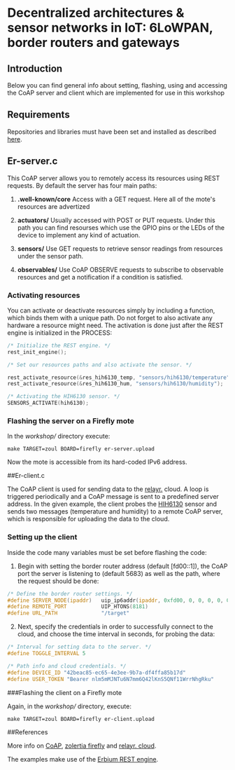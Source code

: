 # Decentralized architectures & sensor networks in IoT: 6LoWPAN, border routers and gateways

## Introduction

Below you can find general info about setting, flashing, using and accessing the CoAP server and client which are implemented for use in this workshop

## Requirements

Repositories and libraries must have been set and installed as described [here](https://github.com/relayr/workshop-6lowpan/blob/workshop/README.md).

## Er-server.c

This CoAP server allows you to remotely access its resources using REST requests. By default the server has four main paths:
    
 1. **.well-known/core** Access with a GET request. Here all of the mote's resources are advertized
    
 2. **actuators/** Usually accessed with POST or PUT requests. Under this path you can find resourses which use the GPIO pins or the LEDs of the device to implement any kind of actuation.

 3. **sensors/** Use GET requests to retrieve sensor readings from resources under the sensor path. 

 4. **observables/** Use CoAP OBSERVE requests to subscribe to observable resources and get a notification if a condition is satisfied.

### Activating resources
 
 You can activate or deactivate resources simply by including a function, which binds them with a unique path. Do not forget to also activate any hardware a resource might need. The activation is done just after the REST engine is initialized in the PROCESS: 
 
 ```c
/* Initialize the REST engine. */
rest_init_engine();

/* Set our resources paths and also activate the sensor. */

rest_activate_resource(&res_hih6130_temp, "sensors/hih6130/temperature");
rest_activate_resource(&res_hih6130_hum, "sensors/hih6130/humidity");

/* Activating the HIH6130 sensor. */
SENSORS_ACTIVATE(hih6130);
 ```
### Flashing the server on a Firefly mote

In the *workshop/* directory execute:
   
```shell
make TARGET=zoul BOARD=firefly er-server.upload
```
Now the mote is accessible from its hard-coded IPv6 address.
 
 
 
##Er-client.c
 
 The CoAP client is used for sending data to the [relayr.](https://developer.relayr.io) cloud. A loop is triggered periodically and a CoAP message is sent to a predefined server address. In the given example, the client probes the [HIH6130](https://www.sparkfun.com/products/11295) sensor and sends two messages (temperature and humidity) to a remote CoAP server, which is responsible for uploading the data to the cloud.
 
### Setting up the client
 Inside the code many variables must be set before flashing the code:

 1. Begin with setting the border router address (default [fd00::1]), the CoAP port the server is listening to (default 5683) as well as the path, where the request should be done:

 ```c
/* Define the border router settings. */
#define SERVER_NODE(ipaddr)   uip_ip6addr(ipaddr, 0xfd00, 0, 0, 0, 0, 0, 0, 0x1)
#define REMOTE_PORT     	  UIP_HTONS(8181)
#define URL_PATH 			  "/target"
 ```

 2. Next, specify the credentials in order to successfully connect to the cloud, and choose the time interval in seconds, for probing the data: 

 ```c
 /* Interval for setting data to the server. */
 #define TOGGLE_INTERVAL 5
 
 /* Path info and cloud credentials. */
 #define DEVICE_ID "42beac85-ec65-4e3ee-9b7a-df4ffa85b17d"
 #define USER_TOKEN "Bearer nlm5mMJNTu6N7mm6Q42lKnS5QNf11WrrNhgRku" 
 ```

###Flashing the client on a Firefly mote

Again, in the *workshop/* directory, execute:

```shell
make TARGET=zoul BOARD=firefly er-client.upload
```
   
##References

More info on [CoAP](http://coap.technology), [zolertia firefly](https://github.com/Zolertia/Resources/wiki/Firefly) and [relayr. cloud](http://docs.relayr.io).

The examples make use of the [Erbium REST engine](http://people.inf.ethz.ch/mkovatsc/erbium.php).

 
